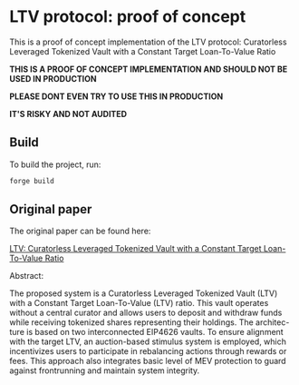 # LTV protocol: proof of concept

This is a proof of concept implementation of the LTV protocol: Curatorless Leveraged Tokenized Vault with a Constant Target Loan-To-Value Ratio

**THIS IS A PROOF OF CONCEPT IMPLEMENTATION AND SHOULD NOT BE USED IN PRODUCTION**

**PLEASE DONT EVEN TRY TO USE THIS IN PRODUCTION**

**IT'S RISKY AND NOT AUDITED**

## Build

To build the project, run:

```bash
forge build
```

## Original paper

The original paper can be found here:

[LTV: Curatorless Leveraged Tokenized Vault with a Constant Target Loan-To-Value Ratio](https://github.com/ltvprotocol/papers/blob/main/LTV_Curatorless_Leveraged_Tokenized_Vault_with_a_Constant_Target_Loan-To-Value_Ratio.pdf)

Abstract:

The proposed system is a Curatorless Leveraged Tokenized Vault (LTV) with a Constant Target Loan-To-Value (LTV) ratio. This vault operates without a central curator and allows users to deposit and withdraw funds while receiving tokenized shares representing their holdings. The architec- ture is based on two interconnected EIP4626 vaults. To ensure alignment with the target LTV, an auction-based stimulus system is employed, which incentivizes users to participate in rebalancing actions through rewards or fees. This approach also integrates basic level of MEV protection to guard against frontrunning and maintain system integrity.